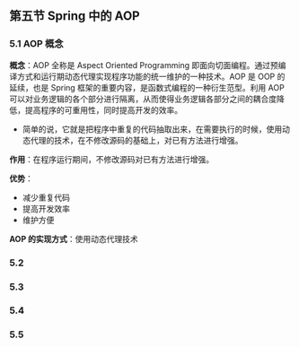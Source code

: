 ## 第五节 Spring 中的 AOP

### 5.1 AOP 概念

**概念**：AOP 全称是 Aspect Oriented Programming 即面向切面编程。通过预编译方式和运行期动态代理实现程序功能的统一维护的一种技术。AOP 是 OOP 的延续，也是 Spring 框架的重要内容，是函数式编程的一种衍生范型。利用 AOP 可以对业务逻辑的各个部分进行隔离，从而使得业务逻辑各部分之间的耦合度降低，提高程序的可重用性，同时提高开发的效率。
* 简单的说，它就是把程序中重复的代码抽取出来，在需要执行的时候，使用动态代理的技术，在不修改源码的基础上，对已有方法进行增强。

**作用**：在程序运行期间，不修改源码对已有方法进行增强。

**优势**：
* 减少重复代码
* 提高开发效率
* 维护方便

**AOP 的实现方式**：使用动态代理技术

### 5.2

 
  
   
### 5.3      




### 5.4 

 
  
### 5.5     